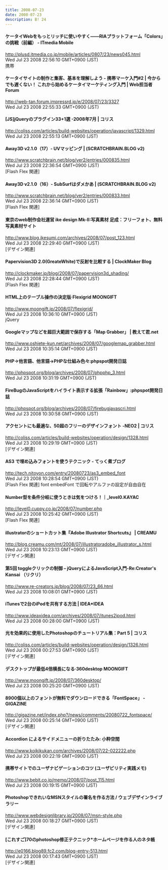 ```yaml
---
title: 2008-07-23
date: 2008-07-23
description: B! 24
---
```


####  ケータイWebをもっとリッチに使いやすく――RIAプラットフォーム「Colors」の挑戦（前編） - ITmedia Mobile
http://plusd.itmedia.co.jp/mobile/articles/0807/23/news045.html<br>
Wed Jul 23 2008 22:56:10 GMT+0900 (JST)<br>
携帯


#### ケータイサイトの制作と集客、基本を理解しよう - 携帯マーケ入門#2 | 今からでも遅くない！ これから始めるケータイマーケティング入門 | Web担当者Forum
http://web-tan.forum.impressrd.jp/e/2008/07/23/3327<br>
Wed Jul 23 2008 22:55:33 GMT+0900 (JST)<br>


####   [JS]jQueryのプラグイン33+1選 -2008年7月 | コリス
http://coliss.com/articles/build-websites/operation/javascript/1329.html<br>
Wed Jul 23 2008 22:55:13 GMT+0900 (JST)<br>


#### Away3D v2.1.0（17）- UVマッピング | (SCRATCHBRAIN.BLOG v2)
http://www.scratchbrain.net/blog/ver2/entries/000835.html<br>
Wed Jul 23 2008 22:36:54 GMT+0900 (JST)<br>
[Flash Flex 関連]


#### Away3D v2.1.0（16）- SubSurfはダメかあ | (SCRATCHBRAIN.BLOG v2)
http://www.scratchbrain.net/blog/ver2/entries/000833.html<br>
Wed Jul 23 2008 22:36:14 GMT+0900 (JST)<br>
[Flash Flex 関連]


#### 東京のweb制作会社運営 ike design Mk-II:写真素材 足成：フリーフォト、無料写真素材サイト
http://www.blog.ikesumi.com/archives/2008/07/post_123.html<br>
Wed Jul 23 2008 22:29:40 GMT+0900 (JST)<br>
[デザイン関連]


####   Papervision3D 2.0(GreateWhite)で反射を比較する | ClockMaker Blog
http://clockmaker.jp/blog/2008/07/papervision3d_shading/<br>
Wed Jul 23 2008 22:28:44 GMT+0900 (JST)<br>
[Flash Flex 関連]


#### HTML上のテーブル操作の決定版·Flexigrid MOONGIFT
http://www.moongift.jp/2008/07/flexigrid/<br>
Wed Jul 23 2008 10:36:10 GMT+0900 (JST)<br>
jQuery


#### Googleマップなどを超巨大範囲で保存する「Map Grabber」 | 教えて君.net
http://www.oshiete-kun.net/archives/2008/07/googlemap_grabber.html<br>
Wed Jul 23 2008 10:35:14 GMT+0900 (JST)<br>


#### PHP→他言語、他言語→PHPな仕組み色々:phpspot開発日誌
http://phpspot.org/blog/archives/2008/07/phpphp_3.html<br>
Wed Jul 23 2008 10:31:19 GMT+0900 (JST)<br>


#### FireBugのJavaScriptをハイライト表示する拡張「Rainbow」:phpspot開発日誌
http://phpspot.org/blog/archives/2008/07/firebugjavascri.html<br>
Wed Jul 23 2008 10:30:58 GMT+0900 (JST)<br>


####   アクセントにも最適な、50超のフリーのデザインフォント -NEO2 | コリス
http://coliss.com/articles/build-websites/operation/design/1328.html<br>
Wed Jul 23 2008 10:29:19 GMT+0900 (JST)<br>
[デザイン関連]


#### AS3 で埋め込みフォントを使うテクニック - てっく煮ブログ
http://tech.nitoyon.com/entry/20080723/as3_embed_font<br>
Wed Jul 23 2008 10:28:54 GMT+0900 (JST)<br>
[Flash Flex 関連] font embedFont で回転やアルファの設定が自由自在


#### Number型を条件分岐に使うときは気をつけろ！｜_level0.KAYAC
http://level0.cuppy.co.jp/2008/07/number.php<br>
Wed Jul 23 2008 10:25:42 GMT+0900 (JST)<br>
[Flash Flex 関連]


#### illustratorのショートカット集『Adobe Illustrator Shortcuts』 | CREAMU
http://blog.creamu.com/mt/2008/07/illustratoradobe_illustrator_s.html<br>
Wed Jul 23 2008 10:23:13 GMT+0900 (JST)<br>
[デザイン関連]


####   第5回 toggleクリックの制御 – jQueryによるJavaScript入門-Re:Creator's Kansai （リクリ）
http://www.re-creators.jp/blog/2008/07/23_66.html<br>
Wed Jul 23 2008 10:08:01 GMT+0900 (JST)<br>


#### iTunesで2台のiPodを共有する方法 | IDEA*IDEA
http://www.ideaxidea.com/archives/2008/07/itunes2ipod.html<br>
Wed Jul 23 2008 00:28:00 GMT+0900 (JST)<br>


####   光を効果的に使用したPhotoshopのチュートリアル集：Part 5 | コリス
http://coliss.com/articles/build-websites/operation/design/1326.html<br>
Wed Jul 23 2008 00:27:53 GMT+0900 (JST)<br>
[デザイン関連]


#### デスクトップが最低4倍横長になる·360desktop MOONGIFT
http://www.moongift.jp/2008/07/360desktop/<br>
Wed Jul 23 2008 00:25:20 GMT+0900 (JST)<br>


#### 8900個以上のフォントが無料でダウンロードできる「FontSpace」 - GIGAZINE
http://gigazine.net/index.php?/news/comments/20080722_fontspace/<br>
Wed Jul 23 2008 00:25:14 GMT+0900 (JST)<br>
[デザイン関連]


#### Accordion によるサイドメニューの折りたたみ: 小粋空間
http://www.koikikukan.com/archives/2008/07/22-022222.php<br>
Wed Jul 23 2008 00:22:19 GMT+0900 (JST)<br>


#### 携帯サイトでのユーザナビゲーションのコツ (ユーザビリティ実践メモ)
http://www.bebit.co.jp/memo/2008/07/post_115.html<br>
Wed Jul 23 2008 00:19:15 GMT+0900 (JST)<br>


#### PhotoshopできれいなMSNスタイルの署名を作る方法 / ウェブデザインライブラリー
http://www.webdesignlibrary.jp/2008/07/msn-style.php<br>
Wed Jul 23 2008 00:18:27 GMT+0900 (JST)<br>
[デザイン関連]


#### [これすご]70のphotoshop修正テクニック*ホームページを作る人のネタ帳
http://e0166.blog89.fc2.com/blog-entry-513.html<br>
Wed Jul 23 2008 00:17:43 GMT+0900 (JST)<br>
[デザイン関連]



